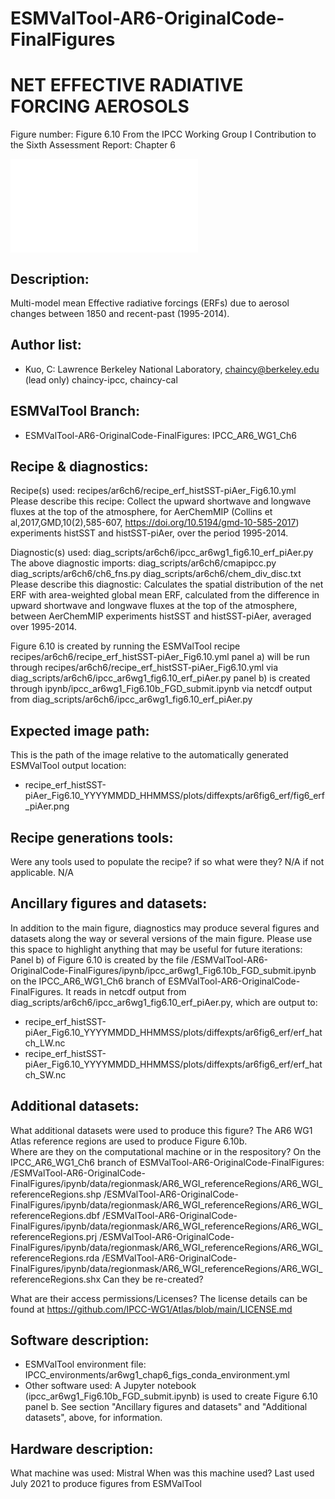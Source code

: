 # ESMValTool-AR6-OriginalCode-FinalFigures

NET EFFECTIVE RADIATIVE FORCING AEROSOLS
============

Figure number: Figure 6.10
From the IPCC Working Group I Contribution to the Sixth Assessment Report: Chapter 6

![Figure 6.10](../images/ar6_wg1_chap6_fig6_10_netERFmap_SWLW_aer.pdf?raw=true)


Description:
------------
Multi-model mean Effective radiative forcings (ERFs) due to aerosol changes between 1850 and recent-past (1995-2014).  


Author list:
------------
- Kuo, C: Lawrence Berkeley National Laboratory, chaincy@berkeley.edu (lead only) chaincy-ipcc, chaincy-cal 

ESMValTool Branch:
------------------
- ESMValTool-AR6-OriginalCode-FinalFigures: IPCC_AR6_WG1_Ch6 


Recipe & diagnostics:
---------------------
Recipe(s) used: 
recipes/ar6ch6/recipe_erf_histSST-piAer_Fig6.10.yml
Please describe this recipe:
Collect the upward shortwave and longwave fluxes at the top of the atmosphere, for AerChemMIP (Collins et al,2017,GMD,10(2),585-607, https://doi.org/10.5194/gmd-10-585-2017) experiments histSST and histSST-piAer, over the period 1995-2014.


Diagnostic(s) used: 
diag_scripts/ar6ch6/ipcc_ar6wg1_fig6.10_erf_piAer.py
The above diagnostic imports:
diag_scripts/ar6ch6/cmapipcc.py
diag_scripts/ar6ch6/ch6_fns.py
diag_scripts/ar6ch6/chem_div_disc.txt
Please describe this diagnostic:
Calculates the spatial distribution of the net ERF with area-weighted global mean ERF, calculated from the difference in upward shortwave and longwave fluxes at the top of the atmosphere, between AerChemMIP experiments histSST and histSST-piAer, averaged over 1995-2014.

Figure 6.10 is created by running the ESMValTool recipe recipes/ar6ch6/recipe_erf_histSST-piAer_Fig6.10.yml
panel a) will be run through recipes/ar6ch6/recipe_erf_histSST-piAer_Fig6.10.yml via diag_scripts/ar6ch6/ipcc_ar6wg1_fig6.10_erf_piAer.py
panel b) is created through ipynb/ipcc_ar6wg1_Fig6.10b_FGD_submit.ipynb via netcdf output from diag_scripts/ar6ch6/ipcc_ar6wg1_fig6.10_erf_piAer.py

Expected image path:
--------------------
This is the path of the image relative to the automatically generated ESMValTool output location:
- recipe_erf_histSST-piAer_Fig6.10_YYYYMMDD_HHMMSS/plots/diffexpts/ar6fig6_erf/fig6_erf_piAer.png


Recipe generations tools: 
-------------------------
Were any tools used to populate the recipe? if so what were they? N/A if not applicable. 
N/A


Ancillary figures and datasets:
-------------------------------
In addition to the main figure, diagnostics may produce several figures and datasets along the way or several versions of the main figure. Please use this space to highlight anything that may be useful for future iterations:
Panel b) of Figure 6.10 is created by the file
/ESMValTool-AR6-OriginalCode-FinalFigures/ipynb/ipcc_ar6wg1_Fig6.10b_FGD_submit.ipynb
on the IPCC_AR6_WG1_Ch6 branch of ESMValTool-AR6-OriginalCode-FinalFigures.
It reads in netcdf output from diag_scripts/ar6ch6/ipcc_ar6wg1_fig6.10_erf_piAer.py, which are output to:
- recipe_erf_histSST-piAer_Fig6.10_YYYYMMDD_HHMMSS/plots/diffexpts/ar6fig6_erf/erf_hatch_LW.nc
- recipe_erf_histSST-piAer_Fig6.10_YYYYMMDD_HHMMSS/plots/diffexpts/ar6fig6_erf/erf_hatch_SW.nc


Additional datasets:
--------------------
What additional datasets were used to produce this figure?
The AR6 WG1 Atlas reference regions are used to produce Figure 6.10b.    
Where are they on the computational machine or in the respository?
On the IPCC_AR6_WG1_Ch6 branch of ESMValTool-AR6-OriginalCode-FinalFigures:
/ESMValTool-AR6-OriginalCode-FinalFigures/ipynb/data/regionmask/AR6_WGI_referenceRegions/AR6_WGI_referenceRegions.shp
/ESMValTool-AR6-OriginalCode-FinalFigures/ipynb/data/regionmask/AR6_WGI_referenceRegions/AR6_WGI_referenceRegions.dbf
/ESMValTool-AR6-OriginalCode-FinalFigures/ipynb/data/regionmask/AR6_WGI_referenceRegions/AR6_WGI_referenceRegions.prj
/ESMValTool-AR6-OriginalCode-FinalFigures/ipynb/data/regionmask/AR6_WGI_referenceRegions/AR6_WGI_referenceRegions.rda
/ESMValTool-AR6-OriginalCode-FinalFigures/ipynb/data/regionmask/AR6_WGI_referenceRegions/AR6_WGI_referenceRegions.shx
Can they be re-created?

What are their access permissions/Licenses?
The license details can be found at https://github.com/IPCC-WG1/Atlas/blob/main/LICENSE.md

Software description:
---------------------
- ESMValTool environment file:  IPCC_environments/ar6wg1_chap6_figs_conda_environment.yml
- Other software used:
A Jupyter notebook (ipcc_ar6wg1_Fig6.10b_FGD_submit.ipynb) is used to create Figure 6.10 panel b. See section "Ancillary figures and datasets" and "Additional datasets", above, for information.

Hardware description:
---------------------
What machine was used:  Mistral 
When was this machine used? Last used July 2021 to produce figures from ESMValTool

